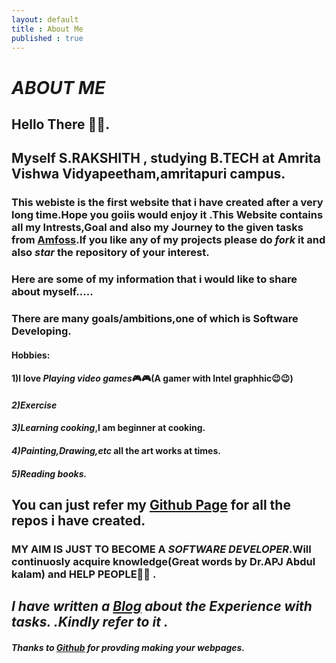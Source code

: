 ```yaml
---
layout: default
title : About Me
published : true
---
```

# *ABOUT ME* 
## **Hello There 👋👋**.

## Myself S.RAKSHITH , studying B.TECH at Amrita Vishwa Vidyapeetham,amritapuri campus.
### This webiste is the first website that i have created after a very long time.Hope you goiis would enjoy it .This Website contains all my Intrests,Goal and also my Journey to the given tasks from [Amfoss](https://github.com/rakshith6404/amfoss-tasks).If you like any of my projects please do *fork* it and also *star* the repository of your interest.
### Here are some of my information that i would like to share about myself.....
### There are many goals/ambitions,one of which is **Software Developing**.
#### Hobbies:

#### 1)I love *Playing video games*🎮🎮(A gamer with Intel graphhic😉😉)

#### *2)Exercise*

#### *3)Learning cooking*,I am beginner at cooking.

#### *4)Painting,Drawing,etc* all the art works at times.

#### *5)Reading books.*

## You can just refer my [Github Page](github.com/rakshith6404) for all the repos i have created.

### MY AIM IS JUST TO BECOME A *SOFTWARE DEVELOPER*.Will continuosly acquire knowledge(Great words by Dr.APJ Abdul kalam) and HELP PEOPLE💪💪 .

## *I have written a [Blog](https://rakshith6404.github.io/2022/02/25/tasks/) about the Experience with tasks. .Kindly refer to it .*
##### Thanks to [Github](https://github.com/github/personal-website) for provding making your webpages.
